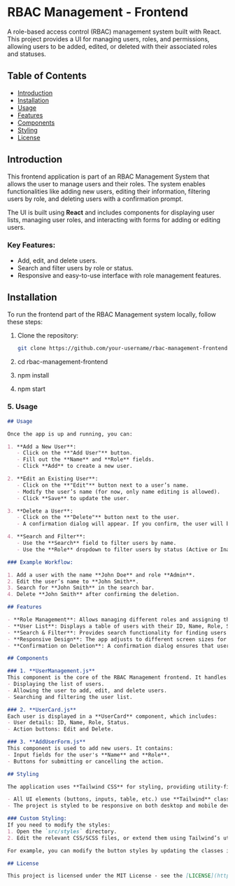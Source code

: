 # RBAC Management - Frontend

A role-based access control (RBAC) management system built with React. This project provides a UI for managing users, roles, and permissions, allowing users to be added, edited, or deleted with their associated roles and statuses.

## Table of Contents
- [Introduction](#introduction)
- [Installation](#installation)
- [Usage](#usage)
- [Features](#features)
- [Components](#components)
- [Styling](#styling)
- [License](#license)

## Introduction

This frontend application is part of an RBAC Management System that allows the user to manage users and their roles. The system enables functionalities like adding new users, editing their information, filtering users by role, and deleting users with a confirmation prompt.

The UI is built using **React** and includes components for displaying user lists, managing user roles, and interacting with forms for adding or editing users.

### Key Features:
- Add, edit, and delete users.
- Search and filter users by role or status.
- Responsive and easy-to-use interface with role management features.

## Installation

To run the frontend part of the RBAC Management system locally, follow these steps:

1. Clone the repository:

   ```bash
   git clone https://github.com/your-username/rbac-management-frontend.git

2. cd rbac-management-frontend
3. npm install
4. npm start


### 5. **Usage**

```markdown
## Usage

Once the app is up and running, you can:

1. **Add a New User**:
   - Click on the **"Add User"** button.
   - Fill out the **Name** and **Role** fields.
   - Click **Add** to create a new user.

2. **Edit an Existing User**:
   - Click on the **"Edit"** button next to a user’s name.
   - Modify the user’s name (for now, only name editing is allowed).
   - Click **Save** to update the user.

3. **Delete a User**:
   - Click on the **"Delete"** button next to the user.
   - A confirmation dialog will appear. If you confirm, the user will be deleted.

4. **Search and Filter**:
   - Use the **Search** field to filter users by name.
   - Use the **Role** dropdown to filter users by status (Active or Inactive).

### Example Workflow:

1. Add a user with the name **John Doe** and role **Admin**.
2. Edit the user’s name to **John Smith**.
3. Search for **John Smith** in the search bar.
4. Delete **John Smith** after confirming the deletion.

## Features

- **Role Management**: Allows managing different roles and assigning them to users.
- **User List**: Displays a table of users with their ID, Name, Role, Status, and Actions.
- **Search & Filter**: Provides search functionality for finding users by name and a dropdown for filtering by role or status.
- **Responsive Design**: The app adjusts to different screen sizes for better usability.
- **Confirmation on Deletion**: A confirmation dialog ensures that users are not accidentally deleted.

## Components

### 1. **UserManagement.js**
This component is the core of the RBAC Management frontend. It handles:
- Displaying the list of users.
- Allowing the user to add, edit, and delete users.
- Searching and filtering the user list.

### 2. **UserCard.js**
Each user is displayed in a **UserCard** component, which includes:
- User details: ID, Name, Role, Status.
- Action buttons: Edit and Delete.

### 3. **AddUserForm.js**
This component is used to add new users. It contains:
- Input fields for the user's **Name** and **Role**.
- Buttons for submitting or cancelling the action.

## Styling

The application uses **Tailwind CSS** for styling, providing utility-first classes for fast and consistent design.

- All UI elements (buttons, inputs, table, etc.) use **Tailwind** classes to ensure responsive and modern design.
- The project is styled to be responsive on both desktop and mobile devices, ensuring usability across different screen sizes.

### Custom Styling:
If you need to modify the styles:
1. Open the `src/styles` directory.
2. Edit the relevant CSS/SCSS files, or extend them using Tailwind’s utility classes.

For example, you can modify the button styles by updating the classes in the components.

## License

This project is licensed under the MIT License - see the [LICENSE](https://github.com/your-username/rbac-management-frontend/LICENSE) file for details.


